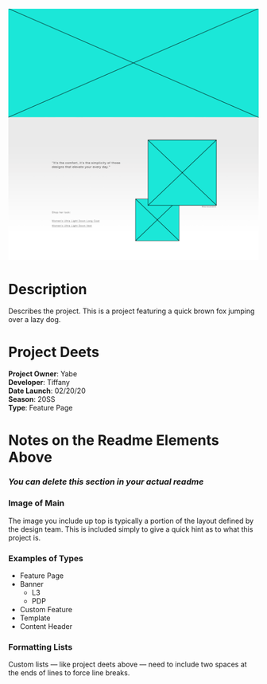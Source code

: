 ![Image of Main](main.png)



# Description
Describes the project. This is a project featuring a quick brown fox jumping over a lazy dog.



# Project Deets

**Project Owner**: Yabe  
**Developer**: Tiffany  
**Date Launch**: 02/20/20  
**Season**: 20SS  
**Type**: Feature Page  




# Notes on the Readme Elements Above
### *You can delete this section in your actual readme*

### Image of Main
The image you include up top is typically a portion of the layout defined by the design team. This is included simply to give a quick hint as to what this project is.


### Examples of Types

- Feature Page  
- Banner
    - L3
    - PDP
- Custom Feature  
- Template  
- Content Header


### Formatting Lists
Custom lists — like project deets above — need to include two spaces at the ends of lines to force line breaks.
